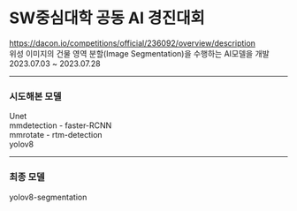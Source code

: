 # SW중심대학 공동 AI 경진대회   

https://dacon.io/competitions/official/236092/overview/description    
위성 이미지의 건물 영역 분할(Image Segmentation)을 수행하는 AI모델을 개발   
2023.07.03 ~ 2023.07.28   

--------------------------------------
### 시도해본 모델  

Unet  
mmdetection - faster-RCNN  
mmrotate - rtm-detection  
yolov8

--------------------------------------
### 최종 모델 
yolov8-segmentation
